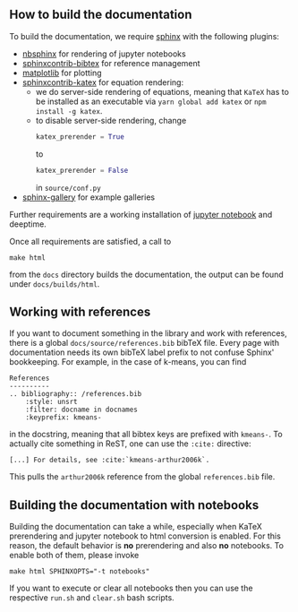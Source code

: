 How to build the documentation
------------------------------

To build the documentation, we require [sphinx](https://www.sphinx-doc.org/) with the following plugins:

- [nbsphinx](https://nbsphinx.readthedocs.io/) for rendering of jupyter notebooks
- [sphinxcontrib-bibtex](https://sphinxcontrib-bibtex.readthedocs.io/) for reference management
- [matplotlib](https://matplotlib.org/) for plotting
- [sphinxcontrib-katex](https://sphinxcontrib-katex.readthedocs.io/) for equation rendering:
    - we do server-side rendering of equations, meaning that `KaTeX` has to be installed as an executable via 
      ``yarn global add katex`` or ``npm install -g katex``.
    - to disable server-side rendering, change
      ```python 
      katex_prerender = True
      ```
      to
      ```python
      katex_prerender = False
      ```
      in `source/conf.py`
- [sphinx-gallery](https://sphinx-gallery.github.io/) for example galleries

Further requirements are a working installation of [jupyter notebook](https://jupyter.org/) and deeptime.

Once all requirements are satisfied, a call to
```shell script
make html
```
from the `docs` directory builds the documentation, the output can be found under `docs/builds/html`.

Working with references
-----------------------
If you want to document something in the library and work with references, there is a global 
`docs/source/references.bib` bibTeX file. Every page with documentation needs its own bibTeX label prefix to not
confuse Sphinx' bookkeeping. For example, in the case of k-means, you can find
```
References
----------
.. bibliography:: /references.bib
    :style: unsrt
    :filter: docname in docnames
    :keyprefix: kmeans-
```
in the docstring, meaning that all bibtex keys are prefixed with `kmeans-`. To actually cite something in ReST,
one can use the `:cite:` directive:
```
[...] For details, see :cite:`kmeans-arthur2006k`.
```
This pulls the `arthur2006k` reference from the global `references.bib` file.

Building the documentation with notebooks
-----------------------------------------

Building the documentation can take a while, especially when KaTeX prerendering and jupyter notebook to html
conversion is enabled. For this reason, the default behavior is **no** prerendering and also **no** notebooks.
To enable both of them, please invoke

```shell script
make html SPHINXOPTS="-t notebooks"
``` 

If you want to execute or clear all notebooks then you can use the respective `run.sh` and `clear.sh` bash scripts. 

